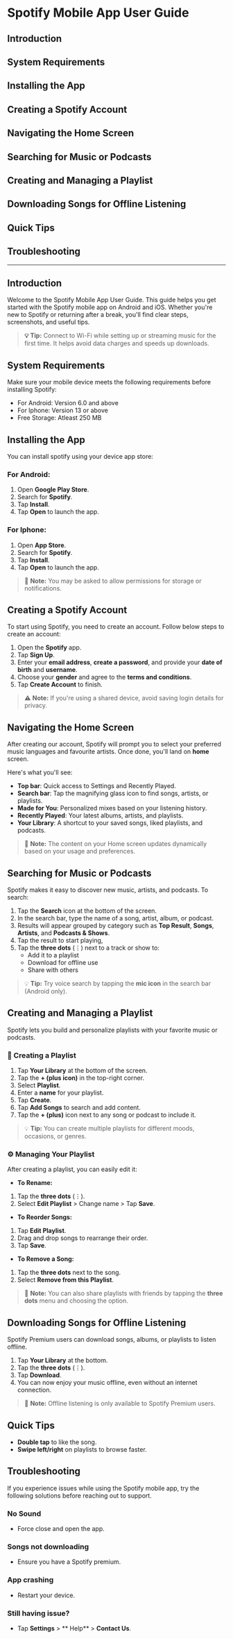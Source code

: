 # Spotify Mobile App User Guide
## Introduction
## System Requirements
## Installing the App
## Creating a Spotify Account
## Navigating the Home Screen
## Searching for Music or Podcasts
## Creating and Managing a Playlist
## Downloading Songs for Offline Listening
## Quick Tips
## Troubleshooting

---

## Introduction
Welcome to the Spotify Mobile App User Guide. This guide helps you get started with the Spotify mobile app on Android and iOS. Whether you're new to Spotify or returning after a break, you'll find clear steps, screenshots, and useful tips.
>**💡 Tip:** Connect to Wi-Fi while setting up or streaming music for the first time. It helps avoid data charges and speeds up downloads.

## System Requirements

Make sure your mobile device meets the following requirements before installing Spotify:

- For Android: Version 6.0 and above
- For Iphone: Version 13 or above
- Free Storage: Atleast 250 MB

## Installing the App

You can install spotify using your device app store: 

### For Android:
1. Open **Google Play Store**.
2. Search for **Spotify**.
3. Tap **Install**.
4. Tap **Open** to launch the app.

### For Iphone:
1. Open **App Store**.
2. Search for **Spotify**.
3. Tap **Install**.
4. Tap **Open** to launch the app.

>📌 **Note:** You may be asked to allow permissions for storage or notifications.

## Creating a Spotify Account

To start using Spotify, you need to create an account. Follow below steps to create an account:

1. Open the **Spotify** app.
2. Tap **Sign Up**.
3. Enter your **email address**, **create a password**, and provide your **date of birth** and **username**.
4. Choose your **gender** and agree to the **terms and conditions**.
5. Tap **Create Account** to finish.

> ⚠️ **Note:** If you're using a shared device, avoid saving login details for privacy.

## Navigating the Home Screen

After creating our account, Spotify will prompt you to select your preferred music languages and favourite artists. Once done, you'll land on **home** screen. 

Here's what you'll see:

- **Top bar**: Quick access to Settings and Recently Played.
- **Search bar**: Tap the magnifying glass icon to find songs, artists, or playlists.
- **Made for You**: Personalized mixes based on your listening history.
- **Recently Played**: Your latest albums, artists, and playlists.
- **Your Library**: A shortcut to your saved songs, liked playlists, and podcasts.

> 📌 **Note:** The content on your Home screen updates dynamically based on your usage and preferences.

## Searching for Music or Podcasts

Spotify makes it easy to discover new music, artists, and podcasts. To search:

1. Tap the **Search** icon at the bottom of the screen.
2. In the search bar, type the name of a song, artist, album, or podcast.
3. Results will appear grouped by category such as **Top Result**, **Songs**, **Artists**, and **Podcasts & Shows**.
4. Tap the result to start playing,
5. Tap the **three dots** (⋮) next to a track or show to:
   - Add it to a playlist
   - Download for offline use
   - Share with others
     
> 💡 **Tip:** Try voice search by tapping the **mic icon** in the search bar (Android only).

## Creating and Managing a Playlist

Spotify lets you build and personalize playlists with your favorite music or podcasts.

### 📌 Creating a Playlist

1. Tap **Your Library** at the bottom of the screen.
2. Tap the **+ (plus icon)** in the top-right corner.
3. Select **Playlist**.
4. Enter a **name** for your playlist.
5. Tap **Create**.
6. Tap **Add Songs** to search and add content.
7. Tap the **+ (plus)** icon next to any song or podcast to include it.

> 💡 **Tip:** You can create multiple playlists for different moods, occasions, or genres.

### ⚙️ Managing Your Playlist

After creating a playlist, you can easily edit it:

- **To Rename:**
1. Tap the **three dots** (⋮).
2. Select **Edit Playlist** > Change name > Tap **Save**.

- **To Reorder Songs:**
1. Tap **Edit Playlist**.
2. Drag and drop songs to rearrange their order.
3. Tap **Save**.

- **To Remove a Song:**
1. Tap the **three dots** next to the song.
2. Select **Remove from this Playlist**.

> 📌 **Note:** You can also share playlists with friends by tapping the **three dots** menu and choosing the option.

## Downloading Songs for Offline Listening

Spotify Premium users can download songs, albums, or playlists to listen offline.

1. Tap **Your Library** at the bottom.
2. Tap the **three dots** (⋮).
3. Tap **Download**.
4. You can now enjoy your music offline, even without an internet connection.

> 📌 **Note:** Offline listening is only available to Spotify Premium users.

## Quick Tips

- **Double tap** to like the song.
- **Swipe left/right** on playlists to browse faster.

## Troubleshooting

If you experience issues while using the Spotify mobile app, try the following solutions before reaching out to support.

### No Sound
- Force close and open the app.

### Songs not downloading
-  Ensure you have a Spotify premium.

### App crashing
- Restart your device.

### Still having issue?
- Tap **Settings** > ** Help** > **Contact Us**.

